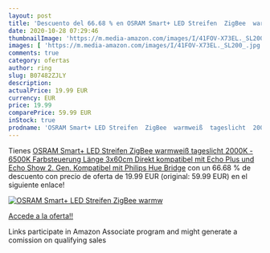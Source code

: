 ```yaml
---
layout: post
title: 'Descuento del 66.68 % en OSRAM Smart+ LED Streifen  ZigBee  warmw'
date: 2020-10-28 07:29:46
thumbnailImage: 'https://m.media-amazon.com/images/I/41FOV-X73EL._SL200_.jpg'
images: [ 'https://m.media-amazon.com/images/I/41FOV-X73EL._SL200_.jpg' ]
comments: true
category: ofertas
author: ring
slug: B07482ZJLY
description:
actualPrice: 19.99 EUR
currency: EUR
price: 19.99
comparePrice: 59.99 EUR
inStock: true
prodname: 'OSRAM Smart+ LED Streifen  ZigBee  warmweiß  tageslicht  2000K - 6500K   Farbsteuerung  Länge 3x60cm  Direkt kompatibel mit Echo Plus und Echo Show  2. Gen.   Kompatibel mit Philips Hue Bridge'
---
```


Tienes [OSRAM Smart+ LED Streifen  ZigBee  warmweiß  tageslicht  2000K - 6500K   Farbsteuerung  Länge 3x60cm  Direkt kompatibel mit Echo Plus und Echo Show  2. Gen.   Kompatibel mit Philips Hue Bridge](https://www.amazon.de/dp/B07482ZJLY/?tag=tolees0ca-21) con un 66.68 % de descuento con precio de oferta de 19.99 EUR (original: 59.99 EUR) en el siguiente enlace!

[![OSRAM Smart+ LED Streifen  ZigBee  warmw](https://m.media-amazon.com/images/I/41FOV-X73EL._SL200_.jpg)](https://www.amazon.de/dp/B07482ZJLY/?tag=tolees0ca-21)

[Accede a la oferta!!](https://www.amazon.de/dp/B07482ZJLY/?tag=tolees0ca-21)

Links participate in Amazon Associate program and might generate a comission on qualifying sales


